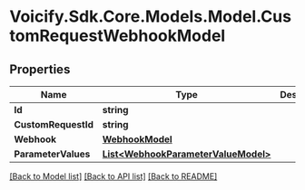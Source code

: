 # Voicify.Sdk.Core.Models.Model.CustomRequestWebhookModel
## Properties

Name | Type | Description | Notes
------------ | ------------- | ------------- | -------------
**Id** | **string** |  | [optional] 
**CustomRequestId** | **string** |  | [optional] 
**Webhook** | [**WebhookModel**](WebhookModel.md) |  | [optional] 
**ParameterValues** | [**List&lt;WebhookParameterValueModel&gt;**](WebhookParameterValueModel.md) |  | [optional] 

[[Back to Model list]](../README.md#documentation-for-models) [[Back to API list]](../README.md#documentation-for-api-endpoints) [[Back to README]](../README.md)


